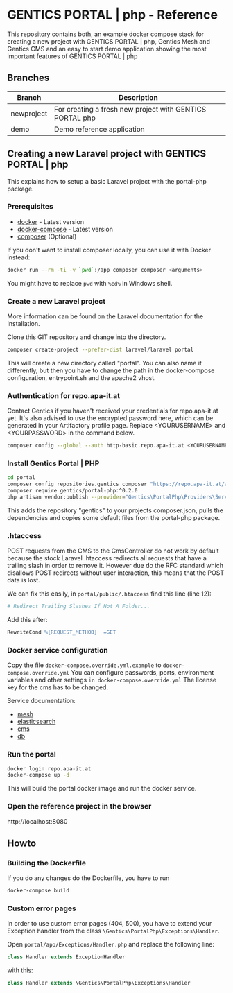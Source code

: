 # GENTICS PORTAL | php - Reference

This repository contains both, an example docker compose stack for creating a new project with GENTICS PORTAL | php, Gentics Mesh and Gentics CMS and an easy to start demo application showing the most important features of GENTICS PORTAL | php

## Branches

| Branch     | Description       |
|------------|-------------------|
| newproject | For creating a fresh new project with GENTICS PORTAL  php |
| demo       | Demo reference application |

## Creating a new Laravel project with GENTICS PORTAL | php

This explains how to setup a basic Laravel project with the portal-php package.

### Prerequisites

* [docker](https://docs.docker.com/install/) - Latest version
* [docker-compose](https://docs.docker.com/compose/install/) - Latest version
* [composer](https://getcomposer.org/doc/00-intro.md) (Optional)

If you don't want to install composer locally, you can use it with Docker instead:

```bash
docker run --rm -ti -v `pwd`:/app composer composer <arguments>
```

You might have to replace `pwd` with `%cd%` in Windows shell.

### Create a new Laravel project

More information can be found on the Laravel documentation for the Installation.

Clone this GIT repository and change into the directory.

```bash
composer create-project --prefer-dist laravel/laravel portal
```

This will create a new directory called "portal". You can also name it differently, but then you have to change the path in the docker-compose configuration, entrypoint.sh and the apache2 vhost.

### Authentication for repo.apa-it.at

Contact Gentics if you haven't received your credentials for repo.apa-it.at yet.
It's also advised to use the encrypted password here, which can be generated in your Artifactory profile page. Replace &lt;YOURUSERNAME&gt; and &lt;YOURPASSWORD&gt; in the command below.

```bash
composer config --global --auth http-basic.repo.apa-it.at <YOURUSERNAME> <YOURPASSWORD>
```

### Install Gentics Portal | PHP

```bash
cd portal
composer config repositories.gentics composer "https://repo.apa-it.at/api/composer/php"
composer require gentics/portal-php:^0.2.0
php artisan vendor:publish --provider="Gentics\PortalPhp\Providers\ServiceProvider"
```

This adds the repository "gentics" to your projects composer.json, pulls the dependencies and copies some default files from the portal-php package.

### .htaccess

POST requests from the CMS to the CmsController do not work by default because the stock Laravel .htaccess redirects all requests that have a trailing slash in order to remove it.
However due do the RFC standard which disallows POST redirects without user interaction, this means that the POST data is lost.

We can fix this easily, in `portal/public/.htaccess` find this line (line 12):

```apache
# Redirect Trailing Slashes If Not A Folder...
```

Add this after:

```apache
RewriteCond %{REQUEST_METHOD}  =GET
```


### Docker service configuration

Copy the file `docker-compose.override.yml.example` to `docker-compose.override.yml`
You can configure passwords, ports, environment variables and other settings `in docker-compose.override.yml`
The license key for the cms has to be changed.

Service documentation:

* [mesh](https://getmesh.io/docs/beta/administration-guide.html#_environment_variables)
* [elasticsearch](https://www.elastic.co/guide/en/elasticsearch/reference/current/docker.html)
* [cms](https://hub.docker.com/r/gentics/cms/)
* [db](https://hub.docker.com/_/mariadb/)

### Run the portal

```bash
docker login repo.apa-it.at
docker-compose up -d
```

This will build the portal docker image and run the docker service.

### Open the reference project in the browser

http://localhost:8080


## Howto

### Building the Dockerfile

If you do any changes do the Dockerfile, you have to run

```bash
docker-compose build
```

### Custom error pages

In order to use custom error pages (404, 500), you have to extend your Exception handler from the class `\Gentics\PortalPhp\Exceptions\Handler`.

Open `portal/app/Exceptions/Handler.php` and replace the following line:

```php
class Handler extends ExceptionHandler
```

with this:

```php
class Handler extends \Gentics\PortalPhp\Exceptions\Handler
```
